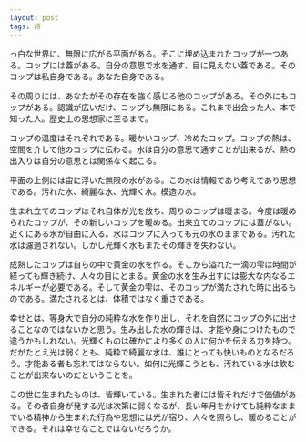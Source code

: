 ```yaml
---
layout: post
tags: 詩
---
```


っ白な世界に、無限に広がる平面がある。そこに埋め込まれたコップが一つある。コップには蓋がある。自分の意思で水を通す、目に見えない蓋である。そのコップは私自身である。あなた自身である。

その周りには、あなたがその存在を強く感じる他のコップがある。その外にもコップがある。認識が広いだけ、コップも無限にある。これまで出会った人、本で知った人。歴史上の思想家に至るまで。

コップの温度はそれぞれである。暖かいコップ、冷めたコップ。コップの熱は、空間を介して他のコップに伝わる。水は自分の意思で通すことが出来るが、熱の出入りは自分の意思とは関係なく起こる。

平面の上側には宙に浮いた無限の水がある。この水は情報であり考えであり思想である。汚れた水、綺麗な水、光輝く水。模造の水。

生まれ立てのコップはそれ自体が光を放ち、周りのコップは暖まる。今度は暖められたコップが、その新しいコップを暖める。出来立てのコップには蓋がない。近くにある水が自由に入る。水はコップに入っても元の水のままである。汚れた水は濾過されない。しかし光輝く水もまたその輝きを失わない。

成熟したコップは自らの中で黄金の水を作る。そこから溢れた一滴の雫は時間が経っても輝き続け、人々の目にとまる。黄金の水を生み出すには膨大な内なるエネルギーが必要である。そして黄金の雫は、そのコップが満たされた時に出るものである。満たされるとは、体積ではなく重さである。

幸せとは、等身大で自分の純粋な水を作り出し、それを自然にコップの外に出せることなのではないかと思う。生み出した水の輝きは、才能や身につけたもので違うかもしれない。光輝くものは確かにより多くの人に何かを伝える力を持つ。だがたとえ光は弱くとも、純粋で綺麗な水は、誰にとっても快いものとなるだろう。才能ある者も忘れてはならない。如何に光輝こうとも、汚れている水は飲むことが出来ないのだということを。

この世に生まれたものは、皆輝いている。生まれた者には皆それだけで価値がある。その者自身が発する光は次第に弱くなるが、長い年月をかけても純粋なままでいる精神から生まれた行為や思想には光が宿り、人々を照らし、暖めることができる。それは幸せなことではないだろうか。
